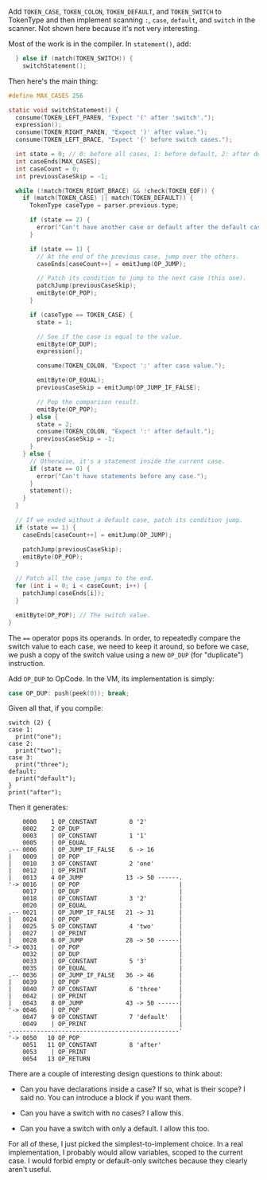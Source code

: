 
Add `TOKEN_CASE`, `TOKEN_COLON`, `TOKEN_DEFAULT`, and `TOKEN_SWITCH` to
TokenType and then implement scanning `:`, `case`, `default`, and `switch` in
the scanner. Not shown here because it's not very interesting.

Most of the work is in the compiler. In `statement()`, add:

```c
  } else if (match(TOKEN_SWITCH)) {
    switchStatement();
```

Then here's the main thing:

```c
#define MAX_CASES 256

static void switchStatement() {
  consume(TOKEN_LEFT_PAREN, "Expect '(' after 'switch'.");
  expression();
  consume(TOKEN_RIGHT_PAREN, "Expect ')' after value.");
  consume(TOKEN_LEFT_BRACE, "Expect '{' before switch cases.");

  int state = 0; // 0: before all cases, 1: before default, 2: after default.
  int caseEnds[MAX_CASES];
  int caseCount = 0;
  int previousCaseSkip = -1;

  while (!match(TOKEN_RIGHT_BRACE) && !check(TOKEN_EOF)) {
    if (match(TOKEN_CASE) || match(TOKEN_DEFAULT)) {
      TokenType caseType = parser.previous.type;

      if (state == 2) {
        error("Can't have another case or default after the default case.");
      }

      if (state == 1) {
        // At the end of the previous case, jump over the others.
        caseEnds[caseCount++] = emitJump(OP_JUMP);

        // Patch its condition to jump to the next case (this one).
        patchJump(previousCaseSkip);
        emitByte(OP_POP);
      }

      if (caseType == TOKEN_CASE) {
        state = 1;

        // See if the case is equal to the value.
        emitByte(OP_DUP);
        expression();

        consume(TOKEN_COLON, "Expect ':' after case value.");

        emitByte(OP_EQUAL);
        previousCaseSkip = emitJump(OP_JUMP_IF_FALSE);

        // Pop the comparison result.
        emitByte(OP_POP);
      } else {
        state = 2;
        consume(TOKEN_COLON, "Expect ':' after default.");
        previousCaseSkip = -1;
      }
    } else {
      // Otherwise, it's a statement inside the current case.
      if (state == 0) {
        error("Can't have statements before any case.");
      }
      statement();
    }
  }

  // If we ended without a default case, patch its condition jump.
  if (state == 1) {
    caseEnds[caseCount++] = emitJump(OP_JUMP);

    patchJump(previousCaseSkip);
    emitByte(OP_POP);
  }

  // Patch all the case jumps to the end.
  for (int i = 0; i < caseCount; i++) {
    patchJump(caseEnds[i]);
  }

  emitByte(OP_POP); // The switch value.
}
```

The `==` operator pops its operands. In order, to repeatedly compare the switch
value to each case, we need to keep it around, so before we case, we push a copy
of the switch value using a new `OP_DUP` (for "duplicate") instruction.

Add `OP_DUP` to OpCode. In the VM, its implementation is simply:

```c
case OP_DUP: push(peek(0)); break;
```

Given all that, if you compile:

```lox
switch (2) {
case 1:
  print("one");
case 2:
  print("two");
case 3:
  print("three");
default:
  print("default");
}
print("after");
```

Then it generates:

```
    0000    1 OP_CONSTANT         0 '2'
    0002    2 OP_DUP
    0003    | OP_CONSTANT         1 '1'
    0005    | OP_EQUAL
.-- 0006    | OP_JUMP_IF_FALSE    6 -> 16
|   0009    | OP_POP
|   0010    3 OP_CONSTANT         2 'one'
|   0012    | OP_PRINT
|   0013    4 OP_JUMP            13 -> 50 ------.
'-> 0016    | OP_POP                            |
    0017    | OP_DUP                            |
    0018    | OP_CONSTANT         3 '2'         |
    0020    | OP_EQUAL                          |
.-- 0021    | OP_JUMP_IF_FALSE   21 -> 31       |
|   0024    | OP_POP                            |
|   0025    5 OP_CONSTANT         4 'two'       |
|   0027    | OP_PRINT                          |
|   0028    6 OP_JUMP            28 -> 50 ------|
'-> 0031    | OP_POP                            |
    0032    | OP_DUP                            |
    0033    | OP_CONSTANT         5 '3'         |
    0035    | OP_EQUAL                          |
.-- 0036    | OP_JUMP_IF_FALSE   36 -> 46       |
|   0039    | OP_POP                            |
|   0040    7 OP_CONSTANT         6 'three'     |
|   0042    | OP_PRINT                          |
|   0043    8 OP_JUMP            43 -> 50 ------|
'-> 0046    | OP_POP                            |
    0047    9 OP_CONSTANT         7 'default'   |
    0049    | OP_PRINT                          |
.-----------------------------------------------'
'-> 0050   10 OP_POP
    0051   11 OP_CONSTANT         8 'after'
    0053    | OP_PRINT
    0054   13 OP_RETURN
```

There are a couple of interesting design questions to think about:

*   Can you have declarations inside a case? If so, what is their scope? I said
    no. You can introduce a block if you want them.

*   Can you have a switch with no cases? I allow this.

*   Can you have a switch with only a default. I allow this too.

For all of these, I just picked the simplest-to-implement choice. In a real
implementation, I probably would allow variables, scoped to the current case. I
would forbid empty or default-only switches because they clearly aren't useful.
